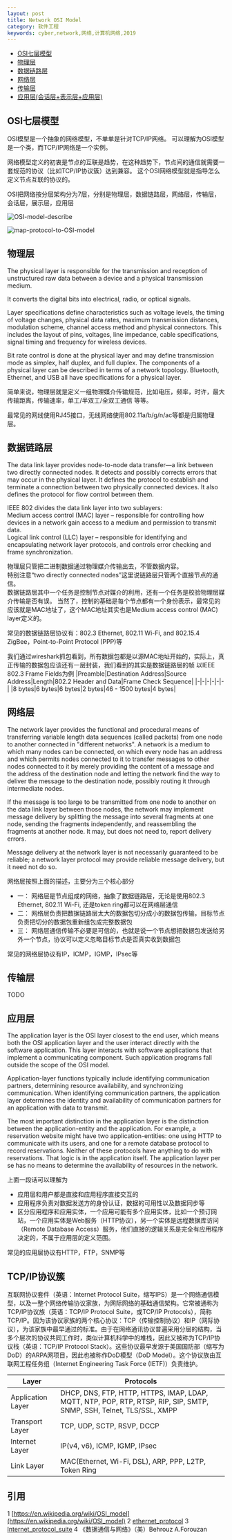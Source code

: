 ```yaml
---
layout: post
title: Network OSI Model
category: 软件工程
keywords: cyber,network,网络,计算机网络,2019
---
```


+ [OSI七层模型](http://www.hackerspirit.org/2019/08/06/Network-OSI-Model.html)
+ [物理层](http://www.hackerspirit.org/2019/08/06/Network-OSI-Layer1.html)
+ [数据链路层](http://www.hackerspirit.org/2019/08/06/Network-OSI-Layer2.html)
+ [网络层](http://www.hackerspirit.org/2019/08/06/Network-OSI-Layer3.html)
+ [传输层](http://www.hackerspirit.org/2019/08/06/Network-OSI-Layer4.html)
+ [应用层(会话层+表示层+应用层)](http://www.hackerspirit.org/2019/08/06/Network-OSI-Layer567.html)

## OSI七层模型
OSI模型是一个抽象的网络模型，不单单是针对TCP/IP网络。
可以理解为OSI模型是一个类，而TCP/IP网络是一个实例。

网络模型定义的初衷是节点的互联是趋势，在这种趋势下，节点间的通信就需要一套规范的协议（比如TCP/IP协议簇）达到兼容。
这个OSI网络模型就是指导怎么定义节点互联的协议的。

OSI把网络按分层架构分为7层，分别是物理层，数据链路层，网络层，传输层，会话层，展示层，应用层

![OSI-model-describe](http://www.hackerspirit.org/assets/img/OSI-model-describe.png)

![map-protocol-to-OSI-model](http://www.hackerspirit.org/assets/img/map-protocol-to-OSI-model.png)

## 物理层
The physical layer is responsible for the transmission and reception of unstructured raw data between a device and a physical transmission medium. 

It converts the digital bits into electrical, radio, or optical signals. 

Layer specifications define characteristics such as voltage levels, the timing of voltage changes, physical data rates, maximum transmission distances, modulation scheme, channel access method and physical connectors. This includes the layout of pins, voltages, line impedance, cable specifications, signal timing and frequency for wireless devices. 

Bit rate control is done at the physical layer and may define transmission mode as simplex, half duplex, and full duplex. The components of a physical layer can be described in terms of a network topology. Bluetooth, Ethernet, and USB all have specifications for a physical layer.

简单来说，物理层就是定义一组物理媒介传输规范，比如电压，频率，时许，最大传输距离，传输速率，单工/半双工/全双工通信 等等。

最常见的网线使用RJ45接口，无线网络使用802.11a/b/g/n/ac等都是归属物理层。

## 数据链路层
The data link layer provides node-to-node data transfer—a link between two directly connected nodes. It detects and possibly corrects errors that may occur in the physical layer. It defines the protocol to establish and terminate a connection between two physically connected devices. It also defines the protocol for flow control between them.

IEEE 802 divides the data link layer into two sublayers:<br>
Medium access control (MAC) layer – responsible for controlling how devices in a network gain access to a medium and permission to transmit data.<br>
Logical link control (LLC) layer – responsible for identifying and encapsulating network layer protocols, and controls error checking and frame synchronization.

物理层只管把二进制数据通过物理媒介传输出去，不管数据内容。<br>
特别注意“two directly connected nodes”这里说链路层只管两个直接节点的通信。<br>
数据链路层其中一个任务是控制节点对媒介的利用，还有一个任务是校验物理层媒介传输是否有误。
当然了，控制的基础是每个节点都有一个身份表示，最常见的应该就是MAC地址了，这个MAC地址其实也是Medium access control (MAC) layer定义的。

常见的数据链路层协议有：802.3 Ethernet, 802.11 Wi-Fi, and 802.15.4 ZigBee，Point-to-Point Protocol (PPP)等

我们通过wireshark抓包看到，所有数据包都是以源MAC地址开始的，实际上，真正传输的数据包应该还有一层封装，我们看到的其实是数据链路层的帧
以IEEE 802.3 Frame Fields为例
|Preamble|Destination Address|Source Address|Length|802.2 Header and Data|Frame Check Sequence|
|-|-|-|-|-|-|
|8 bytes|6 bytes|6 bytes|2 bytes|46 - 1500 bytes|4 bytes|

## 网络层
The network layer provides the functional and procedural means of transferring variable length data sequences (called packets) from one node to another connected in "different networks". A network is a medium to which many nodes can be connected, on which every node has an address and which permits nodes connected to it to transfer messages to other nodes connected to it by merely providing the content of a message and the address of the destination node and letting the network find the way to deliver the message to the destination node, possibly routing it through intermediate nodes. 

If the message is too large to be transmitted from one node to another on the data link layer between those nodes, the network may implement message delivery by splitting the message into several fragments at one node, sending the fragments independently, and reassembling the fragments at another node. It may, but does not need to, report delivery errors.

Message delivery at the network layer is not necessarily guaranteed to be reliable; a network layer protocol may provide reliable message delivery, but it need not do so.

网络层按照上面的描述，主要分为三个核心部分
+ 一： 网络层是节点组成的网络，抽象了数据链路层，无论是使用802.3 Ethernet, 802.11 Wi-Fi, 还是token ring都可以在网络层通信
+ 二： 网络层负责把数据链路层太大的数据包切分成小的数据包传输，目标节点负责把切分的数据包重新组包成完整数据包
+ 三： 网络层通信传输不必要是可信的，也就是说一个节点想把数据包发送给另外一个节点，协议可以定义忽略目标节点是否真实收到数据包

常见的网络层协议有IP，ICMP，IGMP，IPsec等

## 传输层
TODO

## 应用层
The application layer is the OSI layer closest to the end user, which means both the OSI application layer and the user interact directly with the software application. This layer interacts with software applications that implement a communicating component. Such application programs fall outside the scope of the OSI model. 

Application-layer functions typically include identifying communication partners, determining resource availability, and synchronizing communication. When identifying communication partners, the application layer determines the identity and availability of communication partners for an application with data to transmit. 

The most important distinction in the application layer is the distinction between the application-entity and the application. For example, a reservation website might have two application-entities: one using HTTP to communicate with its users, and one for a remote database protocol to record reservations. Neither of these protocols have anything to do with reservations. That logic is in the application itself. The application layer per se has no means to determine the availability of resources in the network.

上面一段话可以理解为
+ 应用层和用户都是直接和应用程序直接交互的
+ 应用程序负责对数据发送方的身份认证，数据的可用性以及数据同步等
+ 区分应用程序和应用实体，一个应用可能有多个应用实体，比如一个预订网站，一个应用实体是Web服务（HTTP协议），另一个实体是远程数据库访问（Remote Database Access）服务，他们直接的逻辑关系是完全有应用程序决定的，不属于应用层的定义范围。

常见的应用层协议有HTTP，FTP，SNMP等

## TCP/IP协议簇
互联网协议套件（英语：Internet Protocol Suite，缩写IPS）是一个网络通信模型，以及一整个网络传输协议家族，为网际网络的基础通信架构。它常被通称为TCP/IP协议族（英语：TCP/IP Protocol Suite，或TCP/IP Protocols），简称TCP/IP。因为该协议家族的两个核心协议：TCP（传输控制协议）和IP（网际协议），为该家族中最早通过的标准。由于在网络通讯协议普遍采用分层的结构，当多个层次的协议共同工作时，类似计算机科学中的堆栈，因此又被称为TCP/IP协议栈（英语：TCP/IP Protocol Stack）。这些协议最早发源于美国国防部（缩写为DoD）的ARPA网项目，因此也被称作DoD模型（DoD Model）。这个协议族由互联网工程任务组（Internet Engineering Task Force (IETF)）负责维护。

|Layer|Protocols|
|-|-|
|Application Layer|DHCP, DNS, FTP, HTTP, HTTPS, IMAP, LDAP, MQTT, NTP, POP, RTP, RTSP, RIP, SIP, SMTP, SNMP, SSH, Telnet, TLS/SSL, XMPP|
|Transport Layer|TCP, UDP, SCTP, RSVP, DCCP|
|Internet Layer|IP(v4, v6), ICMP, IGMP, IPsec|
|Link Layer|MAC(Ethernet, Wi-Fi, DSL), ARP, PPP, L2TP, Token Ring|


## 引用
1 [https://en.wikipedia.org/wiki/OSI_model](https://en.wikipedia.org/wiki/OSI_model)
2 [ethernet_protocol](http://teachweb.milin.cc/datacommunicatie/tcp_osi_model/data_link_layer/ethernet_protocol.htm)
3 [Internet_protocol_suite](https://en.wikipedia.org/wiki/Internet_protocol_suite)
4 《数据通信与网络》（美）Behrouz A.Forouzan 
